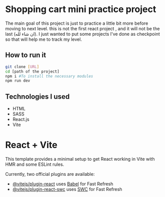 # Shopping cart mini practice project
The main goal of this project is just to practice a little bit more before moving to next level.
this is not the first react project , and it will not be the last (ان شاء لله). I just wanted to put some projects I've done as checkpoint so that will help me to track my level.
## How to run it
```bash 
git clone [URL]
cd [path of the project]
npm i #To install the necessary modules
npm run dev
```
## Technologies I used
- HTML
- SASS
- React.js
- Vite
  
# React + Vite

This template provides a minimal setup to get React working in Vite with HMR and some ESLint rules.

Currently, two official plugins are available:

- [@vitejs/plugin-react](https://github.com/vitejs/vite-plugin-react/blob/main/packages/plugin-react/README.md) uses [Babel](https://babeljs.io/) for Fast Refresh
- [@vitejs/plugin-react-swc](https://github.com/vitejs/vite-plugin-react-swc) uses [SWC](https://swc.rs/) for Fast Refresh

